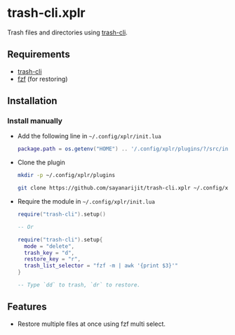 trash-cli.xplr
==============

Trash files and directories using
[trash-cli](https://github.com/andreafrancia/trash-cli).


Requirements
------------

- [trash-cli](https://github.com/andreafrancia/trash-cli)
- [fzf](https://github.com/junegunn/fzf) (for restoring)


Installation
------------

### Install manually

- Add the following line in `~/.config/xplr/init.lua`

  ```lua
  package.path = os.getenv("HOME") .. '/.config/xplr/plugins/?/src/init.lua'
  ```

- Clone the plugin

  ```bash
  mkdir -p ~/.config/xplr/plugins

  git clone https://github.com/sayanarijit/trash-cli.xplr ~/.config/xplr/plugins/trash-cli
  ```

- Require the module in `~/.config/xplr/init.lua`

  ```lua
  require("trash-cli").setup()
  
  -- Or
  
  require("trash-cli").setup{
    mode = "delete",
    trash_key = "d",
    restore_key = "r",
    trash_list_selector = "fzf -m | awk '{print $3}'"
  }

  -- Type `dd` to trash, `dr` to restore.
  ```


Features
--------

- Restore multiple files at once using fzf multi select.
